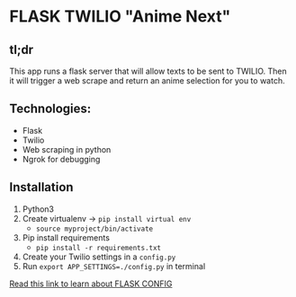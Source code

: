 # FLASK TWILIO "Anime Next"

## tl;dr

This app runs a flask server that will allow texts to be sent to TWILIO.
Then it will trigger a web scrape and return an anime selection for you to watch.


## Technologies:

* Flask
* Twilio
* Web scraping in python
* Ngrok for debugging

## Installation

1. Python3 
2. Create virtualenv -> `pip install virtual env` 
    * `source myproject/bin/activate`
3. Pip install requirements
    * `pip install -r requirements.txt`
4. Create your Twilio settings in a `config.py`
5. Run `export APP_SETTINGS=./config.py` in terminal

[Read this link to learn about FLASK CONFIG](http://flask.pocoo.org/docs/1.0/config/)
